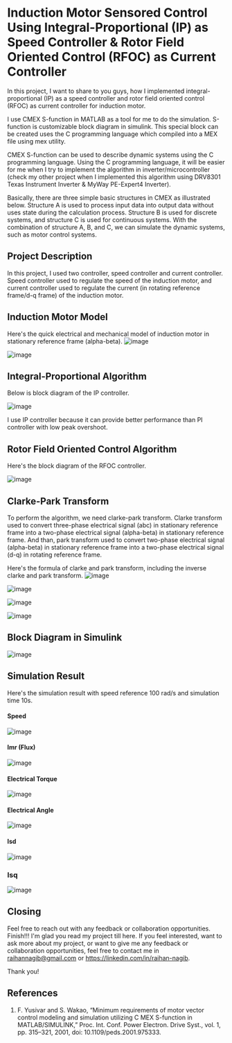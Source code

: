 # Induction Motor Sensored Control Using Integral-Proportional (IP) as Speed Controller & Rotor Field Oriented Control (RFOC) as Current Controller

In this project, I want to share to you guys, how I implemented integral-proportional (IP) as a speed controller and rotor field oriented control (RFOC) as current controller for induction motor. 

I use CMEX S-function in MATLAB as a tool for me to do the simulation. S-function is customizable block diagram in simulink. This special block can be created uses the C programming language which compiled into a MEX file using mex utility.

CMEX S-function can be used to describe dynamic systems using the C programming language. Using the C programming language, it will be easier for me when I try to implement the algorithm in inverter/microcontroller (check my other project when I implemented this algorithm using DRV8301 Texas Instrument Inverter & MyWay PE-Expert4 Inverter).

Basically, there are three simple basic structures in CMEX as illustrated below.
Structure A is used to process input data into output data without uses state during the calculation process. Structure B is used for discrete systems, and structure C is used for continuous systems. With the combination of structure A, B, and C, we can simulate the dynamic systems, such as motor control systems.

## Project Description
In this project, I used two controller, speed controller and current controller. Speed controller used to regulate the speed of the induction motor, and current controller used to regulate the current (in rotating reference frame/d-q frame) of the induction motor.

## Induction Motor Model
Here's the quick electrical and mechanical model of induction motor in stationary reference frame (alpha-beta).
![image](https://github.com/raihannagib/Induction-Motor-RFOC-Sensored/assets/102897878/14dd9bdc-fb57-421b-b7bf-00f3a1a93dbd)

![image](https://github.com/raihannagib/Induction-Motor-RFOC-Sensored/assets/102897878/baae731c-c22a-46af-a0d5-831bbcd3f17f)

## Integral-Proportional Algorithm
Below is block diagram of the IP controller.

![image](https://github.com/raihannagib/Induction-Motor-RFOC-Sensored/assets/102897878/6bfff749-dafc-4d7d-9fb8-d9a94ed1d870)

I use IP controller because it can provide better performance than PI controller with low peak overshoot.

## Rotor Field Oriented Control Algorithm
Here's the block diagram of the RFOC controller.

![image](https://github.com/raihannagib/Induction-Motor-RFOC-Sensored/assets/102897878/8df33559-27d5-48f3-a4e6-a28b3eb37232)

## Clarke-Park Transform
To perform the algorithm, we need clarke-park transform. Clarke transform used to convert three-phase electrical signal (abc) in stationary reference frame into a two-phase electrical signal (alpha-beta) in stationary reference frame. And than, park transform used to convert two-phase electrical signal (alpha-beta) in stationary reference frame into a two-phase electrical signal (d-q) in rotating reference frame.

Here's the formula of clarke and park transform, including the inverse clarke and park transform.
![image](https://github.com/raihannagib/Induction-Motor-RFOC-Sensored/assets/102897878/ad0508c2-4a12-4f3c-a3f1-cf44f471b7cd)

![image](https://github.com/raihannagib/Induction-Motor-RFOC-Sensored/assets/102897878/e519dc75-a286-4f08-993c-2f896451048c)

![image](https://github.com/raihannagib/Induction-Motor-RFOC-Sensored/assets/102897878/b85c018a-6581-47e5-bf4b-0f7df38c1564)

![image](https://github.com/raihannagib/Induction-Motor-RFOC-Sensored/assets/102897878/fedc99e6-9687-4921-ba76-1ba90232766b)

## Block Diagram in Simulink
![image](https://github.com/raihannagib/Induction-Motor-RFOC-Sensored/assets/102897878/f7f67796-d8ba-4a60-baee-b2554475840f)

## Simulation Result
Here's the simulation result with speed reference 100 rad/s and simulation time 10s. 
#### Speed

![image](https://github.com/raihannagib/Induction-Motor-RFOC-Sensored/assets/102897878/34b8cf9d-5d18-4d1a-b5ba-69343944d838)

#### Imr (Flux)

![image](https://github.com/raihannagib/Induction-Motor-RFOC-Sensored/assets/102897878/7c04aa9b-e546-4673-8765-f72326670271)

#### Electrical Torque

![image](https://github.com/raihannagib/Induction-Motor-RFOC-Sensored/assets/102897878/debdc8a6-0d57-43db-aaff-1c93e7c8a8ae)

#### Electrical Angle

![image](https://github.com/raihannagib/Induction-Motor-RFOC-Sensored/assets/102897878/489da725-7e40-4e13-9c87-81d26f5a8317)

#### Isd

![image](https://github.com/raihannagib/Induction-Motor-RFOC-Sensored/assets/102897878/da37c9ed-93e3-43dc-9cab-a105b58ce74e)

### Isq

![image](https://github.com/raihannagib/Induction-Motor-RFOC-Sensored/assets/102897878/76c990e3-4b81-4452-8969-12509bd24903)

## Closing
 Feel free to reach out with any feedback or collaboration opportunities.
Finish!!! I'm glad you read my project till here. If you feel interested, want to ask more about my project, or want to give me any feedback or collaboration opportunities, feel free to contact me in raihannagib@gmail.com or https://linkedin.com/in/raihan-nagib. 

Thank you! 

## References
1. F. Yusivar and S. Wakao, “Minimum requirements of motor vector control modeling and simulation utilizing C MEX S-function in MATLAB/SIMULINK,” Proc. Int. Conf. Power Electron. Drive Syst., vol. 1, pp. 315–321, 2001, doi: 10.1109/peds.2001.975333.

